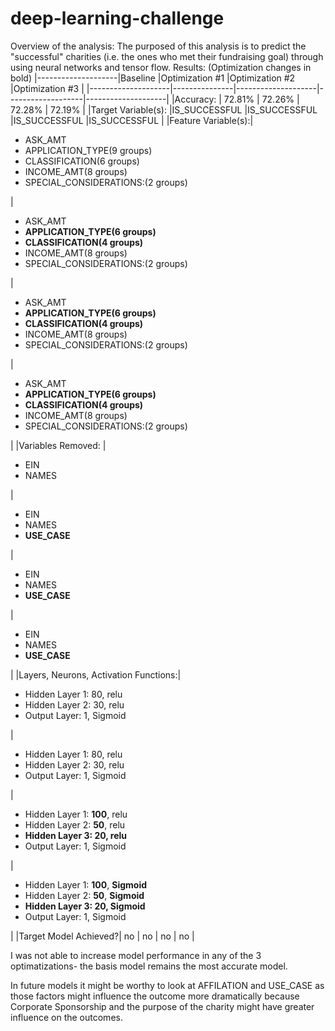 # deep-learning-challenge
Overview of the analysis: The purposed of this analysis is to predict the "successful" charities (i.e. the ones who met their fundraising goal) through using neural networks and tensor flow.
Results: (Optimization changes in bold)
|--------------------|Baseline       |Optimization #1     |Optimization #2    |Optimization #3     |
|--------------------|---------------|--------------------|-------------------|--------------------|
|Accuracy:           |   72.81%      |    72.26%     |   72.28%      |   72.19%      |
|Target Variable(s): |IS_SUCCESSFUL  |IS_SUCCESSFUL  |IS_SUCCESSFUL  |IS_SUCCESSFUL  |
|Feature Variable(s):|<ul><li>ASK_AMT</li> <li>APPLICATION_TYPE(9 groups)</li> <li>CLASSIFICATION(6 groups)</li> <li>INCOME_AMT(8 groups)</li> <li>SPECIAL_CONSIDERATIONS:(2 groups)</li></ul>|<ul><li>ASK_AMT</li> **<li>APPLICATION_TYPE(6 groups)</li> <li>CLASSIFICATION(4 groups)</li>** <li>INCOME_AMT(8 groups)</li> <li>SPECIAL_CONSIDERATIONS:(2 groups)</li></ul>|<ul><li>ASK_AMT</li> **<li>APPLICATION_TYPE(6 groups)</li> <li>CLASSIFICATION(4 groups)</li>** <li>INCOME_AMT(8 groups)</li> <li>SPECIAL_CONSIDERATIONS:(2 groups)</li></ul>|<ul><li>ASK_AMT</li> **<li>APPLICATION_TYPE(6 groups)</li> <li>CLASSIFICATION(4 groups)</li>** <li>INCOME_AMT(8 groups)</li> <li>SPECIAL_CONSIDERATIONS:(2 groups)</li></ul>| 
|Variables Removed:  | <ul><li>EIN</li> <li>NAMES</li></ul>|<ul><li>EIN</li> <li>NAMES</li>**<li>USE_CASE</li>**</ul>|<ul><li>EIN</li> <li>NAMES</li>**<li>USE_CASE</li>**</ul>|<ul><li>EIN</li> <li>NAMES</li>**<li>USE_CASE</li>**</ul>|
|Layers, Neurons, Activation Functions:|<ul><li>Hidden Layer 1: 80, relu</li> <li>Hidden Layer 2: 30, relu</li> <li>Output Layer: 1, Sigmoid</li> </ul>|<ul><li>Hidden Layer 1: 80, relu</li> <li>Hidden Layer 2: 30, relu</li> <li>Output Layer: 1, Sigmoid</li> </ul>|<ul><li>Hidden Layer 1: **100**, relu</li> <li>Hidden Layer 2: **50**, relu</li> **<li>Hidden Layer 3: 20, relu </li>**<li>Output Layer: 1, Sigmoid</li> </ul>|<ul><li>Hidden Layer 1: **100**, **Sigmoid**</li> <li>Hidden Layer 2: **50**, **Sigmoid**</li> **<li>Hidden Layer 3: 20, **Sigmoid** </li>**<li>Output Layer: 1, Sigmoid</li> </ul>|
|Target Model Achieved?| no | no | no | no | 

I was not able to increase model performance in any of the 3 optimatizations- the basis model remains the most accurate model. 

In future models it might be worthy to look at AFFILATION and USE_CASE as those factors might influence the outcome more dramatically because Corporate Sponsorship and the purpose of the charity might have greater influence on the outcomes.
